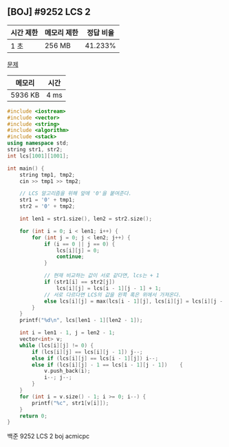 ## [BOJ] #9252 LCS 2

| 시간 제한 | 메모리 제한 | 정답 비율 |
| --------- | ----------- | --------- |
| 1 초      | 256 MB      | 41.233%   |

[문제](https://www.acmicpc.net/problem/9252)



| 메모리  | 시간 |
| ------- | ---- |
| 5936 KB | 4 ms |

```c++
#include <iostream>
#include <vector>
#include <string>
#include <algorithm>
#include <stack>
using namespace std;
string str1, str2;
int lcs[1001][1001];

int main() {
	string tmp1, tmp2;
	cin >> tmp1 >> tmp2;

	// LCS 알고리즘을 위해 앞에 '0'을 붙여준다.
	str1 = '0' + tmp1;
	str2 = '0' + tmp2;

	int len1 = str1.size(), len2 = str2.size();

	for (int i = 0; i < len1; i++) {
		for (int j = 0; j < len2; j++) {
			if (i == 0 || j == 0) {
				lcs[i][j] = 0;
				continue;
			}

			// 현재 비교하는 값이 서로 같다면, lcs는 + 1
			if (str1[i] == str2[j])
				lcs[i][j] = lcs[i - 1][j - 1] + 1;
			// 서로 다르다면 LCS의 값을 왼쪽 혹은 위에서 가져온다.
			else lcs[i][j] = max(lcs[i - 1][j], lcs[i][j] = lcs[i][j - 1]);
		}
	}
	printf("%d\n", lcs[len1 - 1][len2 - 1]);

	int i = len1 - 1, j = len2 - 1;
	vector<int> v;
	while (lcs[i][j] != 0) {
		if (lcs[i][j] == lcs[i][j - 1]) j--;
		else if (lcs[i][j] == lcs[i - 1][j]) i--;
		else if (lcs[i][j] - 1 == lcs[i - 1][j - 1]) 	{
			v.push_back(i);
			i--; j--;
		}
	}
	for (int i = v.size() - 1; i >= 0; i--) {
		printf("%c", str1[v[i]]);
	}
	return 0;
}
```





백준 9252 LCS 2 boj acmicpc

